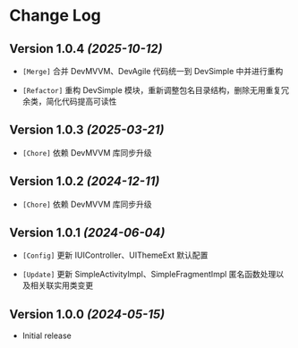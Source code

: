 Change Log
==========

Version 1.0.4 *(2025-10-12)*
----------------------------

* `[Merge]` 合并 DevMVVM、DevAgile 代码统一到 DevSimple 中并进行重构

* `[Refactor]` 重构 DevSimple 模块，重新调整包名目录结构，删除无用重复冗余类，简化代码提高可读性

Version 1.0.3 *(2025-03-21)*
----------------------------

* `[Chore]` 依赖 DevMVVM 库同步升级

Version 1.0.2 *(2024-12-11)*
----------------------------

* `[Chore]` 依赖 DevMVVM 库同步升级

Version 1.0.1 *(2024-06-04)*
----------------------------

* `[Config]` 更新 IUIController、UIThemeExt 默认配置

* `[Update]` 更新 SimpleActivityImpl、SimpleFragmentImpl 匿名函数处理以及相关联实用类变更

Version 1.0.0 *(2024-05-15)*
----------------------------

* Initial release
